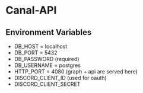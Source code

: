 # Canal-API

## Environment Variables

- DB_HOST = localhost
- DB_PORT = 5432
- DB_PASSWORD (required)
- DB_USERNAME = postgres
- HTTP_PORT = 4080 (graph + api are served here)
- DISCORD_CLIENT_ID (used for oauth)
- DISCORD_CLIENT_SECRET
